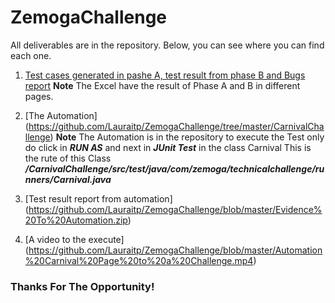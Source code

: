 # ZemogaChallenge

All deliverables are in the repository. Below, you can see where you can find each one.

1. [Test cases generated in pashe A, test result from phase B and Bugs report](https://github.com/Lauraitp/ZemogaChallenge/blob/master/Phases%20A%20and%20B.xlsx)
**Note** The Excel have the result of Phase A and B in different pages.

2. [The Automation] (https://github.com/Lauraitp/ZemogaChallenge/tree/master/CarnivalChallenge)
**Note** The Automation is in the repository to execute the Test only do click in _**RUN AS**_ and next in _**JUnit Test**_ in the class Carnival 
This is the rute of this Class
_**/CarnivalChallenge/src/test/java/com/zemoga/technicalchallenge/runners/Carnival.java**_

3. [Test result report from automation] (https://github.com/Lauraitp/ZemogaChallenge/blob/master/Evidence%20To%20Automation.zip)

4. [A video to the execute] (https://github.com/Lauraitp/ZemogaChallenge/blob/master/Automation%20Carnival%20Page%20to%20a%20Challenge.mp4)

### Thanks For The Opportunity!
